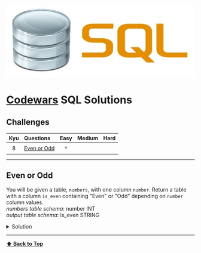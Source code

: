 ![SQL](images/sql-logo.jpg)

# [Codewars](https://www.codewars.com/) SQL Solutions

## Challenges

|  Kyu  | Questions                   | Easy  | Medium | Hard  |
| :---: | :-------------------------- | :---: | :----: | :---: |
|   8   | [Even or Odd](#even-or-odd) |   ⭐   |        |       |

---

## Even or Odd

You will be given a table, `numbers`, with one column `number`. Return a table with a column `is_even` containing "Even" or "Odd" depending on `number` column values.  
_numbers table schema_: number INT  
_output table schema_: is_even STRING

<details><summary>Solution</summary>

```sql
SELECT
  CASE
    WHEN number % 2 = 0 THEN 'Even'
    ELSE 'Odd'
  END
AS is_even
FROM numbers;
```
</details>

---

**[⬆ Back to Top](#challenges)**
